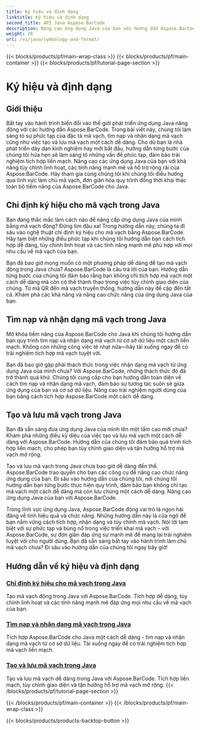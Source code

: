 ```yaml
---
title: Ký hiệu và định dạng
linktitle: Ký hiệu và định dạng
second_title: API Java Aspose.BarCode
description: Nâng cao ứng dụng Java của bạn với hướng dẫn Aspose.BarCode! Nắm vững cách chỉ định ký hiệu, tìm nạp và nhận dạng mã vạch, đồng thời dễ dàng tạo và lưu mã vạch động.
weight: 26
url: /vi/java/symbology-and-format/
---
```


{{< blocks/products/pf/main-wrap-class >}}
{{< blocks/products/pf/main-container >}}
{{< blocks/products/pf/tutorial-page-section >}}

# Ký hiệu và định dạng

## Giới thiệu

Bắt tay vào hành trình biến đổi vào thế giới phát triển ứng dụng Java năng động với các hướng dẫn Aspose.BarCode. Trong bài viết này, chúng tôi làm sáng tỏ sự phức tạp của đặc tả mã vạch, tìm nạp và nhận dạng mã vạch cũng như việc tạo và lưu mã vạch một cách dễ dàng. Cho dù bạn là nhà phát triển dày dạn kinh nghiệm hay mới bắt đầu, hướng dẫn từng bước của chúng tôi hứa hẹn sẽ làm sáng tỏ những vấn đề phức tạp, đảm bảo trải nghiệm tích hợp liền mạch. Nâng cao các ứng dụng Java của bạn với khả năng tùy chỉnh linh hoạt, các tính năng mạnh mẽ và hỗ trợ rộng rãi của Aspose.BarCode. Hãy tham gia cùng chúng tôi khi chúng tôi điều hướng qua lĩnh vực làm chủ mã vạch, đơn giản hóa quy trình đồng thời khai thác toàn bộ tiềm năng của Aspose.BarCode cho Java.

## Chỉ định ký hiệu cho mã vạch trong Java

Bạn đang thắc mắc làm cách nào để nâng cấp ứng dụng Java của mình bằng mã vạch động? Đừng tìm đâu xa! Trong hướng dẫn này, chúng ta đi sâu vào nghệ thuật chỉ định ký hiệu cho mã vạch bằng Aspose.BarCode. Hãy tạm biệt những điều phức tạp khi chúng tôi hướng dẫn bạn cách tích hợp dễ dàng, tùy chỉnh linh hoạt và các tính năng mạnh mẽ phù hợp với mọi nhu cầu về mã vạch của bạn.

Bạn đã bao giờ mong muốn có một phương pháp dễ dàng để tạo mã vạch động trong Java chưa? Aspose.BarCode là câu trả lời của bạn. Hướng dẫn từng bước của chúng tôi đảm bảo rằng bạn không chỉ tích hợp mã vạch một cách dễ dàng mà còn có thể thành thạo trong việc tùy chỉnh giao diện của chúng. Từ mã QR đến mã vạch truyền thống, hướng dẫn này đề cập đến tất cả. Khám phá các khả năng và nâng cao chức năng của ứng dụng Java của bạn.


## Tìm nạp và nhận dạng mã vạch trong Java

Mở khóa tiềm năng của Aspose.BarCode cho Java khi chúng tôi hướng dẫn bạn quy trình tìm nạp và nhận dạng mã vạch từ cơ sở dữ liệu một cách liền mạch. Không còn những công việc tẻ nhạt nữa—hãy tải xuống ngay để có trải nghiệm tích hợp mã vạch tuyệt vời. 

Bạn đã bao giờ gặp phải thách thức trong việc nhận dạng mã vạch từ ứng dụng Java của mình chưa? Với Aspose.BarCode, những thách thức đó đã trở thành quá khứ. Chúng tôi cung cấp cho bạn hướng dẫn toàn diện về cách tìm nạp và nhận dạng mã vạch, đảm bảo sự tương tác suôn sẻ giữa ứng dụng của bạn và cơ sở dữ liệu. Nâng cao trải nghiệm người dùng của bạn bằng cách tích hợp Aspose.BarCode một cách dễ dàng.

## Tạo và lưu mã vạch trong Java

Bạn đã sẵn sàng đưa ứng dụng Java của mình lên một tầm cao mới chưa? Khám phá những điều kỳ diệu của việc tạo và lưu mã vạch một cách dễ dàng với Aspose.BarCode. Hướng dẫn của chúng tôi đảm bảo quá trình tích hợp liền mạch, cho phép bạn tùy chỉnh giao diện và tận hưởng hỗ trợ mã vạch mở rộng.

Tạo và lưu mã vạch trong Java chưa bao giờ dễ dàng đến thế. Aspose.BarCode trao quyền cho bạn các công cụ để nâng cao chức năng ứng dụng của bạn. Đi sâu vào hướng dẫn của chúng tôi, nơi chúng tôi hướng dẫn bạn từng bước thực hiện quy trình, đảm bảo bạn không chỉ tạo mã vạch một cách dễ dàng mà còn lưu chúng một cách dễ dàng. Nâng cao ứng dụng Java của bạn với Aspose.BarCode.

Trong lĩnh vực ứng dụng Java, Aspose.BarCode đóng vai trò là ngọn hải đăng về tính hiệu quả và chức năng. Những hướng dẫn này là cửa ngõ để bạn nắm vững cách tích hợp, nhận dạng và tùy chỉnh mã vạch. Nói lời tạm biệt với sự phức tạp và bùng nổ trong việc triển khai mã vạch – với Aspose.BarCode, sự đơn giản đáp ứng sự mạnh mẽ để mang lại trải nghiệm tuyệt vời cho người dùng. Bạn đã sẵn sàng bắt tay vào hành trình làm chủ mã vạch chưa? Đi sâu vào hướng dẫn của chúng tôi ngay bây giờ!
## Hướng dẫn về ký hiệu và định dạng
### [Chỉ định ký hiệu cho mã vạch trong Java](./specifying-symbology-barcode/)
Tạo mã vạch động trong Java với Aspose.BarCode. Tích hợp dễ dàng, tùy chỉnh linh hoạt và các tính năng mạnh mẽ đáp ứng mọi nhu cầu về mã vạch của bạn.
### [Tìm nạp và nhận dạng mã vạch trong Java](./fetching-recognizing-barcode/)
Tích hợp Aspose.BarCode cho Java một cách dễ dàng - tìm nạp và nhận dạng mã vạch từ cơ sở dữ liệu. Tải xuống ngay để có trải nghiệm tích hợp mã vạch liền mạch.
### [Tạo và lưu mã vạch trong Java](./generating-saving-barcode/)
Tạo và lưu mã vạch dễ dàng trong Java với Aspose.BarCode. Tích hợp liền mạch, tùy chỉnh giao diện và tận hưởng hỗ trợ mã vạch mở rộng.
{{< /blocks/products/pf/tutorial-page-section >}}

{{< /blocks/products/pf/main-container >}}
{{< /blocks/products/pf/main-wrap-class >}}

{{< blocks/products/products-backtop-button >}}
